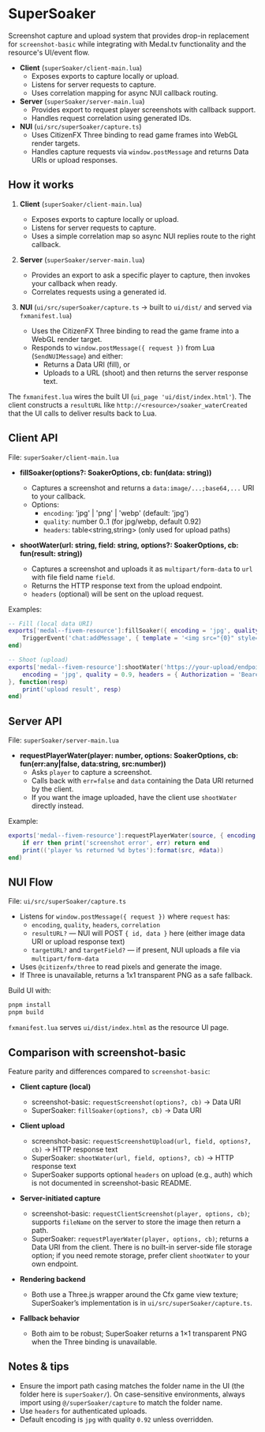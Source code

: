 # SuperSoaker

Screenshot capture and upload system that provides drop-in replacement for `screenshot-basic` while integrating with Medal.tv functionality and the resource's UI/event flow.

- **Client** (`superSoaker/client-main.lua`)
  - Exposes exports to capture locally or upload.
  - Listens for server requests to capture.
  - Uses correlation mapping for async NUI callback routing.
- **Server** (`superSoaker/server-main.lua`)
  - Provides export to request player screenshots with callback support.
  - Handles request correlation using generated IDs.
- **NUI** (`ui/src/superSoaker/capture.ts`)
  - Uses CitizenFX Three binding to read game frames into WebGL render targets.
  - Handles capture requests via `window.postMessage` and returns Data URIs or upload responses.

## How it works

1. **Client** (`superSoaker/client-main.lua`)
   - Exposes exports to capture locally or upload.
   - Listens for server requests to capture.
   - Uses a simple correlation map so async NUI replies route to the right callback.

2. **Server** (`superSoaker/server-main.lua`)
   - Provides an export to ask a specific player to capture, then invokes your callback when ready.
   - Correlates requests using a generated id.

3. **NUI** (`ui/src/superSoaker/capture.ts` -> built to `ui/dist/` and served via `fxmanifest.lua`)
   - Uses the CitizenFX Three binding to read the game frame into a WebGL render target.
   - Responds to `window.postMessage({ request })` from Lua (`SendNUIMessage`) and either:
     - Returns a Data URI (fill), or
     - Uploads to a URL (shoot) and then returns the server response text.

The `fxmanifest.lua` wires the built UI (`ui_page 'ui/dist/index.html'`). The client constructs a `resultURL` like `http://<resource>/soaker_waterCreated` that the UI calls to deliver results back to Lua.

## Client API

File: `superSoaker/client-main.lua`

- **fillSoaker(options?: SoakerOptions, cb: fun(data: string))**
  - Captures a screenshot and returns a `data:image/...;base64,...` URI to your callback.
  - Options:
    - `encoding`: 'jpg' | 'png' | 'webp' (default: 'jpg')
    - `quality`: number 0..1 (for jpg/webp, default 0.92)
    - `headers`: table<string,string> (only used for upload paths)

- **shootWater(url: string, field: string, options?: SoakerOptions, cb: fun(result: string))**
  - Captures a screenshot and uploads it as `multipart/form-data` to `url` with file field name `field`.
  - Returns the HTTP response text from the upload endpoint.
  - `headers` (optional) will be sent on the upload request.

Examples:

```lua
-- Fill (local data URI)
exports['medal--fivem-resource']:fillSoaker({ encoding = 'jpg', quality = 0.92 }, function(data)
    TriggerEvent('chat:addMessage', { template = '<img src="{0}" style="max-width: 300px;" />', args = { data } })
end)

-- Shoot (upload)
exports['medal--fivem-resource']:shootWater('https://your-upload/endpoint', 'file', {
    encoding = 'jpg', quality = 0.9, headers = { Authorization = 'Bearer XYZ' }
}, function(resp)
    print('upload result', resp)
end)
```

## Server API

File: `superSoaker/server-main.lua`

- **requestPlayerWater(player: number, options: SoakerOptions, cb: fun(err:any|false, data:string, src:number))**
  - Asks `player` to capture a screenshot.
  - Calls back with `err=false` and `data` containing the Data URI returned by the client.
  - If you want the image uploaded, have the client use `shootWater` directly instead.

Example:

```lua
exports['medal--fivem-resource']:requestPlayerWater(source, { encoding = 'png' }, function(err, data, src)
    if err then print('screenshot error', err) return end
    print(('player %s returned %d bytes'):format(src, #data))
end)
```

## NUI Flow

File: `ui/src/superSoaker/capture.ts`

- Listens for `window.postMessage({ request })` where `request` has:
  - `encoding`, `quality`, `headers`, `correlation`
  - `resultURL?` — NUI will POST `{ id, data }` here (either image data URI or upload response text)
  - `targetURL?` and `targetField?` — if present, NUI uploads a file via `multipart/form-data`
- Uses `@citizenfx/three` to read pixels and generate the image.
- If Three is unavailable, returns a 1x1 transparent PNG as a safe fallback.

Build UI with:

```sh
pnpm install
pnpm build
```

`fxmanifest.lua` serves `ui/dist/index.html` as the resource UI page.

## Comparison with screenshot-basic

Feature parity and differences compared to `screenshot-basic`:

- **Client capture (local)**
  - screenshot-basic: `requestScreenshot(options?, cb)` → Data URI
  - SuperSoaker: `fillSoaker(options?, cb)` → Data URI

- **Client upload**
  - screenshot-basic: `requestScreenshotUpload(url, field, options?, cb)` → HTTP response text
  - SuperSoaker: `shootWater(url, field, options?, cb)` → HTTP response text
  - SuperSoaker supports optional `headers` on upload (e.g., auth) which is not documented in screenshot-basic README.

- **Server-initiated capture**
  - screenshot-basic: `requestClientScreenshot(player, options, cb)`; supports `fileName` on the server to store the image then return a path.
  - SuperSoaker: `requestPlayerWater(player, options, cb)`; returns a Data URI from the client. There is no built-in server-side file storage option; if you need remote storage, prefer client `shootWater` to your own endpoint.

- **Rendering backend**
  - Both use a Three.js wrapper around the Cfx game view texture; SuperSoaker’s implementation is in `ui/src/superSoaker/capture.ts`.

- **Fallback behavior**
  - Both aim to be robust; SuperSoaker returns a 1×1 transparent PNG when the Three binding is unavailable.

## Notes & tips

- Ensure the import path casing matches the folder name in the UI (the folder here is `superSoaker/`). On case-sensitive environments, always import using `@/superSoaker/capture` to match the folder name.
- Use `headers` for authenticated uploads.
- Default encoding is `jpg` with quality `0.92` unless overridden.
